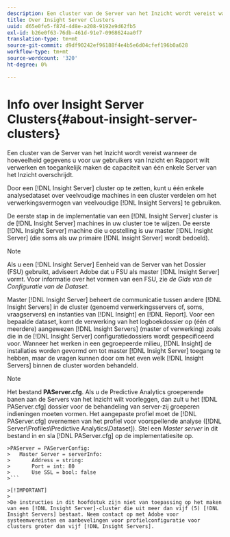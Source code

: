 ```yaml
---
description: Een cluster van de Server van het Inzicht wordt vereist wanneer de hoeveelheid gegevens u voor uw gebruikers van Inzicht en Rapport wilt verwerken en toegankelijk maken de capaciteit van één enkele Server van het Inzicht overschrijdt.
title: Over Insight Server Clusters
uuid: d65e0fe5-f87d-4d8e-a208-9192e9d62fb5
exl-id: b26e0f63-76db-461d-91e7-0968624aa0f7
translation-type: tm+mt
source-git-commit: d9df90242ef96188f4e4b5e6d04cfef196b0a628
workflow-type: tm+mt
source-wordcount: '320'
ht-degree: 0%

---
```


# Info over Insight Server Clusters{#about-insight-server-clusters}

Een cluster van de Server van het Inzicht wordt vereist wanneer de hoeveelheid gegevens u voor uw gebruikers van Inzicht en Rapport wilt verwerken en toegankelijk maken de capaciteit van één enkele Server van het Inzicht overschrijdt.

Door een [!DNL Insight Server] cluster op te zetten, kunt u één enkele analysedataset over veelvoudige machines in een cluster verdelen om het verwerkingsvermogen van veelvoudige [!DNL Insight Servers] te gebruiken.

De eerste stap in de implementatie van een [!DNL Insight Server] cluster is de [!DNL Insight Server] machines in uw cluster toe te wijzen. De eerste [!DNL Insight Server] machine die u opstelling is uw master [!DNL Insight Server] (die soms als uw primaire [!DNL Insight Server] wordt bedoeld).

>[!NOTE]
>
>Als u een [!DNL Insight Server] Eenheid van de Server van het Dossier (FSU) gebruikt, adviseert Adobe dat u FSU als master [!DNL Insight Server] vormt. Voor informatie over het vormen van een FSU, zie *de Gids van de Configuratie van de Dataset*.

Master [!DNL Insight Server] beheert de communicatie tussen andere [!DNL Insight Servers] in de cluster (genoemd verwerkingsservers of, soms, vraagservers) en instanties van [!DNL Insight] en [!DNL Report]. Voor een bepaalde dataset, komt de verwerking van het logboekdossier op (één of meerdere) aangewezen [!DNL Insight Servers] (master of verwerking) zoals die in de [!DNL Insight Server] configuratiedossiers wordt gespecificeerd voor. Wanneer het werken in een gegroepeerde milieu, [!DNL Insight] de installaties worden gevormd om tot master [!DNL Insight Server] toegang te hebben, maar de vragen kunnen door om het even welk [!DNL Insight Servers] binnen de cluster worden behandeld.

>[!NOTE]
>
>Het bestand **PAServer.cfg**. Als u de Predictive Analytics groeperende banen aan de Servers van het Inzicht wilt voorleggen, dan zult u het [!DNL PAServer.cfg] dossier voor de behandeling van server-zij groeperen indieningen moeten vormen. Het aangepaste profiel moet de [!DNL PAServer.cfg] overnemen van het profiel voor voorspellende analyse ([!DNL Server\Profiles\Predictive Analytics\Dataset]). Stel een *Master server* in dit bestand in en sla [!DNL PAServer.cfg] op de implementatiesite op.
>
>
```
>PAServer = PAServerConfig: 
>   Master Server = serverInfo: 
>       Address = string: 
>       Port = int: 80
>       Use SSL = bool: false
>```

>[!IMPORTANT]
>
>De instructies in dit hoofdstuk zijn niet van toepassing op het maken van een [!DNL Insight Server]-cluster die uit meer dan vijf (5) [!DNL Insight Servers] bestaat. Neem contact op met Adobe voor systeemvereisten en aanbevelingen voor profielconfiguratie voor clusters groter dan vijf [!DNL Insight Servers].
